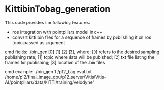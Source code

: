 # KittibinTobag_generation
This code provides the following features:
* ros integration with pointpillars model in c++ 
* convert kitti bin files for a sequence of frames by publishing it on ros topic passed as argument

cmd fields:
./bin_gen [0] [1] [2] [3], where:
        [0] refers to the desired sampling publishing rate;
        [1] topic where data will be pubished;
        [2] txt file listing the frames for publishing;
        [3] location of the .bin files

cmd example:
./bin_gen 1 /p12_bag eval.txt /home/p12/final_image_dpu/p12_server/Vitis/Vitis-AI/pointpillars/data/KITTI/training/velodyne"

